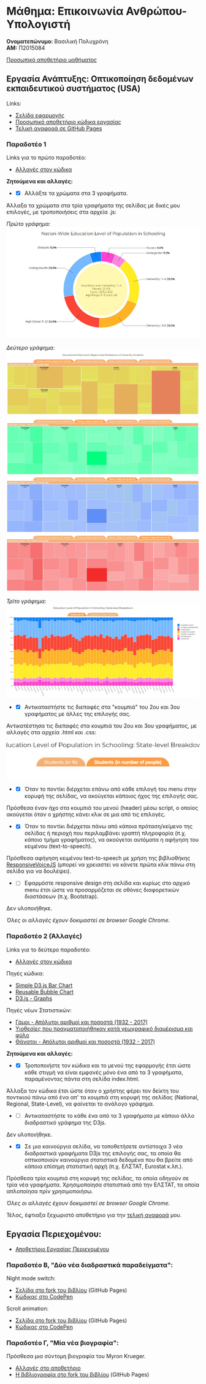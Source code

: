 # Μάθημα: Επικοινωνία Ανθρώπου-Υπολογιστή
**Ονοματεπώνυμο:** Βασιλική Πολυχρόνη  
**ΑΜ:** Π2015084

[Προσωπικό αποθετήριο μαθήματος](https://github.com/p15poly/hci)  
## Εργασία Ανάπτυξης: Οπτικοποίηση δεδομένων εκπαιδευτικού συστήματος (USA)
Links:
* [Σελίδα εφαρμογής](https://p15poly.github.io/D3js-US-educational-attainment/)
* [Προσωπικό αποθετήριο κώδικα εργασίας](https://github.com/p15poly/D3js-US-educational-attainment)
* [Τελική αναφορά σε GitHub Pages](https://p15poly.github.io/hci-anafora/)
### Παραδοτέο 1
Links για το πρώτο παραδοτέο:
* [Αλλαγές στον κώδικα](https://github.com/p15poly/D3js-US-educational-attainment/commits/paradoteo1)

**Ζητούμενα και αλλαγές:**

* - [x] Αλλάξτε τα χρώματα στα 3 γραφήματα.

Άλλαξα τα χρώματα στα τρία γραφήματα της σελίδας με δικές μου επιλογές, με τροποποιήσεις στα αρχεία .js:

*Πρώτο γράφημα:*  
![Διάγραμμα 1](images/graph1.jpg)  

*Δεύτερο γράφημα:*  
![Διάγραμμα 2-1](images/graph2-1.jpg)  
![Διάγραμμα 2-2](images/graph2-2.jpg)  
![Διάγραμμα 2-3](images/graph2-3.jpg)  
![Διάγραμμα 2-4](images/graph2-4.jpg)  

*Τρίτο γράφημα:*  
![Διάγραμμα 3](images/graph3.jpg)  

* - [x]  Αντικαταστήστε τις διεπαφές στα "κουμπιά" του 2ου και 3ου γραφήματος με άλλες της επιλογής σας.

Αντικατέστησα τις διεπαφές στα κουμπιά του 2ου και 3ου γραφήματος, με αλλαγές στα αρχεία .html και .css:  

![Κουμπιά](images/buttons.jpg)  

* - [x] Όταν το ποντίκι διέρχεται επάνω από κάθε επιλογή του menu στην κορυφή της σελίδας, να ακούγεται κάποιος ήχος της επιλογής σας.

Πρόσθεσα έναν ήχο στα κουμπιά του μενού (header) μέσω script, ο οποίος ακούγεται όταν ο χρήστης κάνει κλικ σε μια από τις επιλογές.

* - [x] Όταν το ποντίκι διέρχεται πάνω από κάποια πρόταση/κείμενο της σελίδας ή περιοχή που περιλαμβάνει γραπτή πληροφορία (π.χ. κάποιο τμήμα γραφήματος), να ακούγεται αυτόματα η αφήγηση του κειμένου (text-to-speech).

Πρόσθεσα αφήγηση κειμένου text-to-speech με χρήση της βιβλιοθήκης [ResponsiveVoiceJS](https://responsivevoice.org/) (μπορεί να χρειαστεί να κάνετε πρώτα κλίκ πάνω στη σελίδα για να δουλέψει).

* - [ ] Εφαρμόστε responsive design στη σελίδα και κυρίως στο αρχικό menu έτσι ώστε να προσαρμόζεται σε οθόνες διαφορετικών διαστάσεων (π.χ. Bootstrap).

Δεν υλοποιήθηκε.


*Όλες οι αλλαγές έχουν δοκιμαστεί σε browser Google Chrome.*

### Παραδοτέο 2 (Άλλαγές)
Links για το δεύτερο παραδοτέο:
* [Αλλαγές στον κώδικα](https://github.com/p15poly/D3js-US-educational-attainment/commits/paradoteo2)

Πηγές κώδικα:
* [Simple D3.js Bar Chart](http://bl.ocks.org/d3noob/8952219)
* [Reusable Bubble Chart](https://github.com/dmesquita/reusable_bubble_chart)
* [D3.js - Graphs](https://www.tutorialspoint.com/d3js/d3js_graphs.htm)

Πηγές νέων Στατιστικών:
* [Γάμοι - Απόλυτοι αριθμοί και ποσοστά (1932 - 2017)](http://www.statistics.gr/el/statistics/-/publication/SPO06/2017)
* [Υιοθεσίες που πραγματοποιήθηκαν κατά γεωγραφικό διαμέρισμα και φύλο](http://www.statistics.gr/el/statistics/-/publication/SHE33/-)
* [Θάνατοι - Απόλυτοι αριθμοί και ποσοστά (1932 - 2017)](http://www.statistics.gr/el/statistics/-/publication/SPO09/2017)

**Ζητούμενα και αλλαγές:**

* - [x] Τροποποιήστε τον κώδικα και το μενού της εφαρμογής έτσι ώστε κάθε στιγμή να είναι εμφανές μόνο ένα από τα 3 γραφήματα, παραμένοντας πάντα στη σελίδα index.html.

Άλλαξα τον κώδικα έτσι ώστε όταν ο χρήστης φέρει τον δείκτη του ποντικιού πάνω από ένα απ' τα κουμπιά στη κορυφή της σελίδας (National, Regional, State-Level), να φαίνεται το ανάλογο γράφημα.

* - [ ] Αντικαταστήστε το κάθε ένα από τα 3 γραφήματα με κάποιο άλλο διαδραστικό γράφημα της D3js.

Δεν υλοποιήθηκε.

* - [x] Σε μια καινούργια σελίδα, να τοποθετήσετε αντίστοιχα 3 νέα διαδραστικά γραφήματα D3js της επιλογής σας, τα οποία θα οπτικοποιούν καινούργια στατιστικά δεδομένα που θα βρείτε από κάποια επίσημη στατιστική αρχή (π.χ. ΕΛΣΤΑΤ, Eurostat κ.λπ.).

Πρόσθεσα τρία κουμπιά στη κορυφή της σελίδας, τα οποία οδηγούν σε τρία νέα γραφήματα. Χρησιμοποίησα στατιστικά από την ΕΛΣΤΑΤ, τα οποία απλοποίησα πρίν χρησιμοποιήσω.

*Όλες οι αλλαγές έχουν δοκιμαστεί σε browser Google Chrome.*

Τέλος, έφτιαξα ξεχωριστό αποθετήριο για την [τελική αναφορά](https://p15poly.github.io/hci-anafora/) μου.

## Εργασία Περιεχομένου:
* [Αποθετήριο Εργασίας Περιεχομένου](https://github.com/p15poly/gr)
### Παραδοτέο Β, "Δύο νέα διαδραστικά παραδείγματα":
Night mode switch:
* [Σελίδα στο fork του βιβλίου](https://p15poly.github.io/gr/remix/night-mode-switch/) (GitHub Pages)
* [Κώδικας στο CodePen](https://codepen.io/vapoly/pen/EOLapj)

Scroll animation:
* [Σελίδα στο fork του βιβλίου](https://p15poly.github.io/gr/remix/scroll-animation/) (GitHub Pages)
* [Κώδικας στο CodePen](https://codepen.io/vapoly/pen/rQKadb)

### Παραδοτέο Γ, "Μία νέα βιογραφία":
Πρόσθεσα μια σύντομη βιογραφία του Myron Krueger.  
* [Αλλαγές στο αποθετήριο](https://github.com/p15poly/gr/commits/gh-pages)
* [Η βιβλιογραφία στο fork του βιβλίου](https://p15poly.github.io/gr/biography/myron-krueger/) (GitHub Pages)
